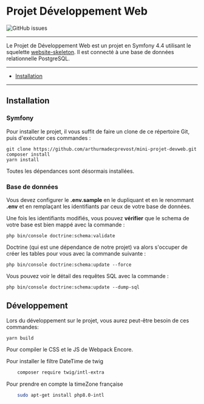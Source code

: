 # Projet Développement Web

![GitHub issues](https://img.shields.io/github/issues/arthurmadecprevost/arthurmadecprevost/mini-projet-devweb?label=issues)

****

Le Projet de Développement Web est un projet en Symfony 4.4 utilisant le squelette [website-skeleton](https://packagist.org/packages/symfony/website-skeleton#v4.4.99).
Il est connecté à une base de données relationnelle PostgreSQL.
****

- [Installation](readme.md "Installation")

****

## Installation
### Symfony
Pour installer le projet, il vous suffit de faire un clone de ce répertoire Git, puis d'exécuter ces commandes :
    
    git clone https://github.com/arthurmadecprevost/mini-projet-devweb.git
    composer install
    yarn install
Toutes les dépendances sont désormais installées. 
### Base de données
Vous devez configurer le **.env.sample** en le dupliquant et en le renommant **.env** et en remplaçant les identifiants par ceux de votre base de données.

Une fois les identifiants modifiés, vous pouvez **vérifier** que le schema de votre base est bien mappé avec la commande :
    
    php bin/console doctrine:schema:validate
Doctrine (qui est une dépendance de notre projet) va alors s'occuper de créer les tables pour vous avec la commande suivante :

    php bin/console doctrine:schema:update --force

Vous pouvez voir le détail des requêtes SQL avec la commande :

    php bin/console doctrine:schema:update --dump-sql

## Développement
Lors du développement sur le projet, vous aurez peut-être besoin de ces commandes:

    yarn build
Pour compiler le CSS et le JS de Webpack Encore.

Pour installer le filtre DateTime de twig
```bash
    composer require twig/intl-extra
```
Pour prendre en compte la timeZone française
```bash
    sudo apt-get install php8.0-intl
```
